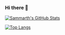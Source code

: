 ### Hi there 👋

<!--
**sammarth-k/sammarth-k** is a ✨ _special_ ✨ repository because its `README.md` (this file) appears on your GitHub profile.

Here are some ideas to get you started:

- 🔭 I’m currently working on ...
- 🌱 I’m currently learning ...
- 👯 I’m looking to collaborate on ...
- 🤔 I’m looking for help with ...
- 💬 Ask me about ...
- 📫 How to reach me: ...
- 😄 Pronouns: ...
- ⚡ Fun fact: ...
-->

[![Sammarth's GitHub Stats](https://github-readme-stats.vercel.app/api?username=sammarth-k&theme=dark&show_icons=true&count_private=true)](https://github.com/sammarth-k/github-readme-stats)

[![Top Langs](https://github-readme-stats.vercel.app/api/top-langs/?username=sammarth-k)](https://github.com/anuraghazra/github-readme-stats)
